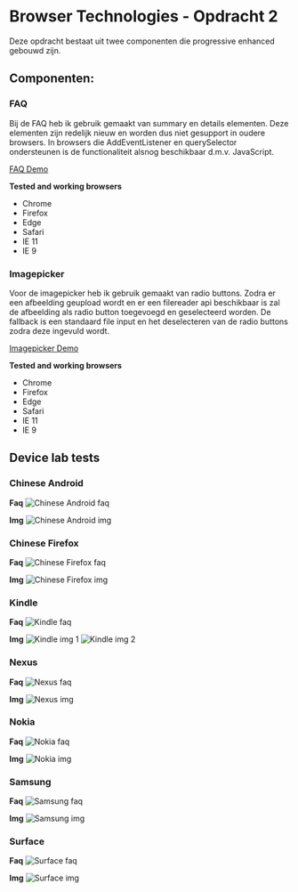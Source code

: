 # Browser Technologies - Opdracht 2
Deze opdracht bestaat uit twee componenten die progressive enhanced gebouwd zijn. 

## Componenten:
### FAQ  
Bij de FAQ heb ik gebruik gemaakt van summary en details elementen. Deze elementen zijn redelijk nieuw en worden dus niet gesupport in oudere browsers. In browsers die AddEventListener en querySelector ondersteunen is de functionaliteit alsnog beschikbaar d.m.v. JavaScript.  

[FAQ Demo](https://jelleoverbeek.github.io/browser-technologies/opdracht2/faq/)  

**Tested and working browsers**
- Chrome
- Firefox
- Edge
- Safari
- IE 11
- IE 9
    
### Imagepicker  
Voor de imagepicker heb ik gebruik gemaakt van radio buttons. Zodra er een afbeelding geupload wordt en er een filereader api beschikbaar is zal de afbeelding als radio button toegevoegd en geselecteerd worden. De fallback is een standaard file input en het deselecteren van de radio buttons zodra deze ingevuld wordt.
   
[Imagepicker Demo](https://jelleoverbeek.github.io/browser-technologies/opdracht2/imagepicker/)  

**Tested and working browsers**
- Chrome
- Firefox
- Edge
- Safari
- IE 11
- IE 9

## Device lab tests

### Chinese Android
**Faq**
![Chinese Android faq](https://d.pr/i/Ppqise+ "Chinese Android faq")

**Img**
![Chinese Android img](https://d.pr/i/zx3KK7+ "Chinese Android img")

### Chinese Firefox
**Faq**
![Chinese Firefox faq](https://d.pr/i/UgdnQV+ "Chinese Firefox faq")

**Img**
![Chinese Firefox img](https://d.pr/i/Ln32Bu+ "Chinese Firefox img")

### Kindle
**Faq**
![Kindle faq](https://d.pr/i/VBpks0+ "Kindle faq")

**Img**
![Kindle img 1](https://d.pr/i/evoBnz+ "Kindle img 1")
![Kindle img 2](https://d.pr/i/OaZn4Y+ "Kindle img 2")

### Nexus
**Faq**
![Nexus faq](https://d.pr/i/YhJTXU+ "Nexus faq")

**Img**
![Nexus img](https://d.pr/i/fvwsAK+ "Nexus img")

### Nokia
**Faq**
![Nokia faq](https://d.pr/i/VGODUR+ "Nokia faq")

**Img**
![Nokia img](https://d.pr/i/8QW6jG+ "Nokia img")

### Samsung
**Faq**
![Samsung faq](https://d.pr/i/r1KHr0+ "Samsung faq")

**Img**
![Samsung img](https://d.pr/i/dqUP6r+ "Samsung img")

### Surface
**Faq**
![Surface faq](https://d.pr/i/vCOchF+ "Surface faq")

**Img**
![Surface img](https://d.pr/i/rWol4b+ "Surface img")

